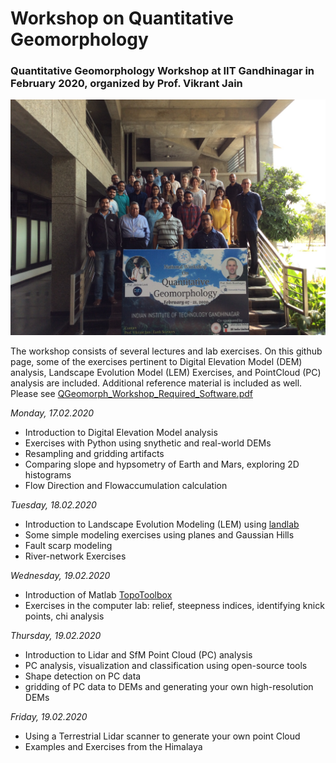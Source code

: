# Workshop on Quantitative Geomorphology
### Quantitative Geomorphology Workshop at IIT Gandhinagar in February 2020, organized by Prof. Vikrant Jain

![Participants of the workshop](docs/Group_photo.jpg)

The workshop consists of several lectures and lab exercises. On this github page, some of the exercises pertinent to Digital Elevation Model (DEM) analysis, Landscape Evolution Model (LEM) Exercises, and PointCloud (PC) analysis are included. Additional reference material is included as well.
Please see [QGeomorph_Workshop_Required_Software.pdf](docs/QGeomorph_Workshop_Required_Software.pdf)

*Monday, 17.02.2020*
- Introduction to Digital Elevation Model analysis
- Exercises with Python using snythetic and real-world DEMs
- Resampling and gridding artifacts
- Comparing slope and hypsometry of Earth and Mars, exploring 2D histograms
- Flow Direction and Flowaccumulation calculation

*Tuesday, 18.02.2020*
- Introduction to Landscape Evolution Modeling (LEM) using [landlab](https://landlab.readthedocs.io/en/master/)
- Some simple modeling exercises using planes and Gaussian Hills
- Fault scarp modeling
- River-network Exercises

*Wednesday, 19.02.2020*
- Introduction of Matlab [TopoToolbox](https://topotoolbox.wordpress.com/)
- Exercises in the computer lab: relief, steepness indices, identifying knick points, chi analysis

*Thursday, 19.02.2020*
- Introduction to Lidar and SfM Point Cloud (PC) analysis
- PC analysis, visualization and classification using open-source tools
- Shape detection on PC data
- gridding of PC data to DEMs and generating your own high-resolution DEMs

*Friday, 19.02.2020*
- Using a Terrestrial Lidar scanner to generate your own point Cloud
- Examples and Exercises from the Himalaya
